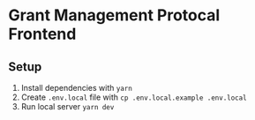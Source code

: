 # Grant Management Protocal Frontend

## Setup

1. Install dependencies with `yarn`
2. Create `.env.local` file with `cp .env.local.example .env.local`
3. Run local server `yarn dev`
